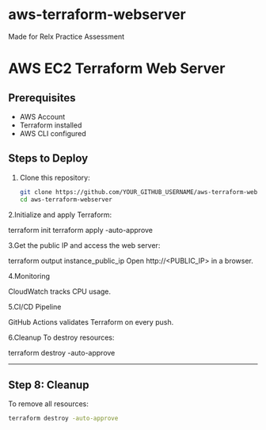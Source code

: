 # aws-terraform-webserver
Made for Relx Practice Assessment


# AWS EC2 Terraform Web Server

## Prerequisites
- AWS Account
- Terraform installed
- AWS CLI configured

## Steps to Deploy
1. Clone this repository:
   ```sh
   git clone https://github.com/YOUR_GITHUB_USERNAME/aws-terraform-webserver.git
   cd aws-terraform-webserver
   
2.Initialize and apply Terraform:

  terraform init
  terraform apply -auto-approve

3.Get the public IP and access the web server:

  terraform output instance_public_ip
  Open http://<PUBLIC_IP> in a browser.

4.Monitoring
  
  CloudWatch tracks CPU usage.

5.CI/CD Pipeline

  GitHub Actions validates Terraform on every push.

6.Cleanup
  To destroy resources:

  terraform destroy -auto-approve


---

## **Step 8: Cleanup**
To remove all resources:
```sh
terraform destroy -auto-approve
